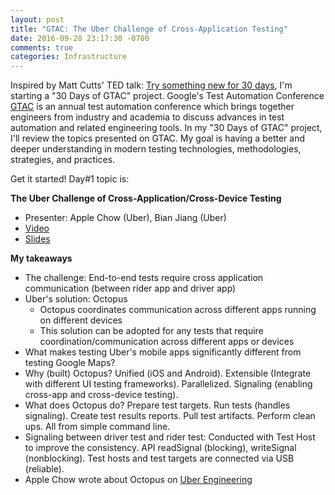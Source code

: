 ```yaml
---
layout: post
title: "GTAC: The Uber Challenge of Cross-Application Testing"
date: 2016-09-28 23:17:30 -0700
comments: true
categories: Infrastructure
---
```


Inspired by Matt Cutts' TED talk: [Try something new for 30 days](https://www.ted.com/talks/matt_cutts_try_something_new_for_30_days?language=en), I'm starting a "30 Days of GTAC" project. Google's Test Automation Conference [GTAC](https://developers.google.com/google-test-automation-conference/) is an annual test automation conference which brings together engineers from industry and academia to discuss advances in test automation and related engineering tools. In my "30 Days of GTAC" project, I'll review the topics presented on GTAC. My goal is having a better and deeper understanding in modern testing technologies, methodologies, strategies, and practices.

Get it started! Day#1 topic is:

**The Uber Challenge of Cross-Application/Cross-Device Testing**

<!--more--> 

- Presenter: Apple Chow (Uber), Bian Jiang (Uber)
- [Video](https://www.youtube.com/watch?v=p6gsssppeT0&list=PLSIUOFhnxEiCWGsN9t5A-XOhRbmz54IS1&index=3)
- [Slides](https://docs.google.com/presentation/d/1vYXhkvgLKun72Ix91LQDDWZQdcY5VOBqKVvI1Y6riYo/pub)

**My takeaways**

- The challenge: End-to-end tests require cross application communication (between rider app and driver app)
- Uber's solution: Octopus
	- Octopus coordinates communication across different apps running on different devices
	- This solution can be adopted for any tests that require coordination/communication across different apps or devices
- What makes testing Uber's mobile apps significantly different from testing Google Maps?
- Why (built) Octopus? Unified (iOS and Android). Extensible (Integrate with different UI testing frameworks). Parallelized. Signaling (enabling cross-app and cross-device testing).
- What does Octopus do? Prepare test targets. Run tests (handles signaling). Create test results reports. Pull test artifacts. Perform clean ups. All from simple command line.
- Signaling between driver test and rider test: Conducted with Test Host to improve the consistency. API readSignal (blocking), writeSignal (nonblocking). Test hosts and test targets are connected via USB (reliable).
- Apple Chow wrote about Octopus on [Uber Engineering](http://eng.uber.com/rescued-by-octopus/)






